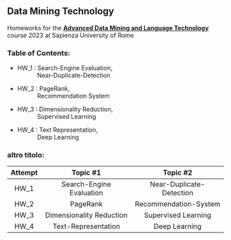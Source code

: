 ## Data Mining Technology

Homeworks for the [**Advanced Data Mining and Language Technology**](https://corsidilaurea.uniroma1.it/it/view-course-details/2022/29942/20190322084705/c4d3fb32-4761-4b52-9e20-6c3b672f50dd/fd7b47f5-0479-41b8-821c-eeb37900a4fd/8709b9e9-a659-4a9e-968c-09687c07cf73/9ffc13b7-5ed7-4c59-9e45-345305317146?guid_cv=fd7b47f5-0479-41b8-821c-eeb37900a4fd&current_erogata=c4d3fb32-4761-4b52-9e20-6c3b672f50dd) course 2023 at Sapienza University of Rome

### Table of Contents:

- HW_1 : Search-Engine Evaluation,\
&emsp;&emsp;&emsp; Near-Duplicate-Detection

- HW_2 : PageRank,\
&emsp;&emsp;&emsp; Recommendation System

- HW_3 : Dimensionality Reduction,\
&emsp;&emsp;&emsp; Supervised Learning

- HW_4 : Text Representation,\
&emsp;&emsp;&emsp; Deep Learning


### altro titolo:

| Attempt | Topic #1 | Topic #2    |
| :---:   | :---: | :---: |
| HW_1 | Search-Engine Evaluation   | Near-Duplicate-Detection   |
| HW_2 | PageRank   | Recommendation-System  |
| HW_3 |  Dimensionality Reduction  | Supervised Learning   |
| HW_4 | Text-Representation  | Deep Learning   |
